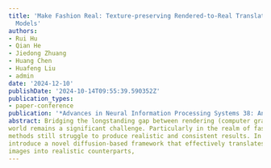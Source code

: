 ```yaml
---
title: 'Make Fashion Real: Texture-preserving Rendered-to-Real Translation with Diffusion
  Models'
authors:
- Rui Hu
- Qian He
- Jiedong Zhuang
- Huang Chen
- Huafeng Liu
- admin
date: '2024-12-10'
publishDate: '2024-10-14T09:55:39.590352Z'
publication_types:
- paper-conference
publication: '*Advances in Neural Information Processing Systems 38: Annual Conference on Neural Information Processing Systems (NeurIPS)*'
abstract: Bridging the longstanding gap between rendering (computer graphics) and the real
world remains a significant challenge. Particularly in the realm of fashion, existing
methods still struggle to produce realistic and consistent results. In this paper, we
introduce a novel diffusion-based framework that effectively translates rendered
images into realistic counterparts,
---
```

